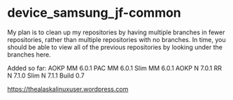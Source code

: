 # device_samsung_jf-common

My plan is to clean up my repositories by having multiple branches in fewer repositories, rather than multiple repositories with no branches. In time, you should be able to view all of the previous repositories by looking under the branches here.

Added so far:
AOKP MM 6.0.1
PAC MM 6.0.1
Slim MM 6.0.1
AOKP N 7.0.1
RR N 7.1.0
Slim N 7.1.1 Build 0.7

https://thealaskalinuxuser.wordpress.com
